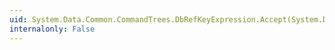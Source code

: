```yaml
---
uid: System.Data.Common.CommandTrees.DbRefKeyExpression.Accept(System.Data.Common.CommandTrees.DbExpressionVisitor)
internalonly: False
---
```


